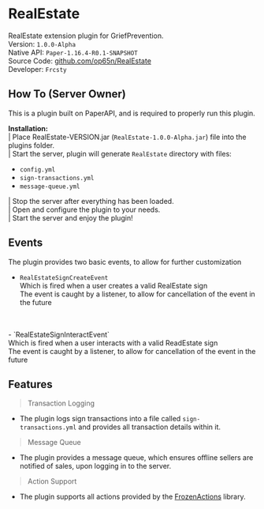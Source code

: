 # RealEstate
RealEstate extension plugin for GriefPrevention.
<br>
Version: `1.0.0-Alpha` <br>
Native API: `Paper-1.16.4-R0.1-SNAPSHOT` <br>
Source Code: <a href="https://github.com/op65n/RealEstate">github.com/op65n/RealEstate</a> <br>
Developer: `Frcsty` <br>

## How To (Server Owner)
This is a plugin built on PaperAPI, and is required to properly run this plugin.

<b>Installation:</b> <br>
| Place RealEstate-VERSION.jar (`RealEstate-1.0.0-Alpha.jar`) file into the plugins folder. <br>
| Start the server, plugin will generate `RealEstate` directory with files:
 * `config.yml`
 * `sign-transactions.yml`
 * `message-queue.yml` <br>
 
| Stop the server after everything has been loaded. <br>
| Open and configure the plugin to your needs. <br>
| Start the server and enjoy the plugin!

## Events
The plugin provides two basic events, to allow for further customization <br>

 - `RealEstateSignCreateEvent` <br>
Which is fired when a user creates a valid RealEstate sign <br>
The event is caught by a listener, to allow for cancellation of the event in the future <br>
<br>
<br>
 - `RealEstateSignInteractEvent` <br>
Which is fired when a user interacts with a valid ReadEstate sign <br>
The event is caught by a listener, to allow for cancellation of the event in the future <br>

## Features
> Transaction Logging 

 - The plugin logs sign transactions into a file called `sign-transactions.yml` and provides all transaction 
 details within it.

> Message Queue

- The plugin provides a message queue, which ensures offline sellers are notified of sales,
upon logging in to the server.

> Action Support

- The plugin supports all actions provided by the <a href="https://github.com/Frcsty/FrozenActions">FrozenActions</a> library.
